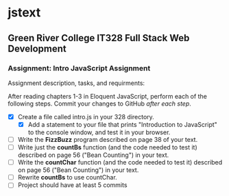 # jstext
## Green River College IT328 Full Stack Web Development
### Assignment: Intro JavaScript Assignment

Assignment description, tasks, and requirments:

After reading chapters 1-3 in Eloquent JavaScript, perform each of the following steps. Commit your changes to GitHub _after each step_.

- [x] Create a file called intro.js in your 328 directory.
  - [x] Add a statement to your file that prints "Introduction to JavaScript" to the console window, and test it in your browser.
- [ ] Write the **FizzBuzz** program described on page 38 of your text.
- [ ] Write just the **countBs** function (and the code needed to test it) described on page 56 ("Bean Counting") in your text.
- [ ] Write the **countChar** function (and the code needed to test it) described on page 56 ("Bean Counting") in your text.
- [ ] Rewrite **countBs** to use countChar.
- [ ] Project should have at least 5 commits